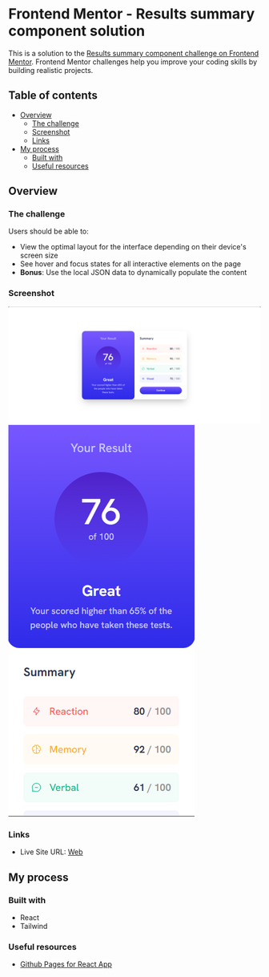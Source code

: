 # Frontend Mentor - Results summary component solution

This is a solution to the [Results summary component challenge on Frontend Mentor](https://www.frontendmentor.io/challenges/results-summary-component-CE_K6s0maV). Frontend Mentor challenges help you improve your coding skills by building realistic projects. 

## Table of contents

- [Overview](#overview)
  - [The challenge](#the-challenge)
  - [Screenshot](#screenshot)
  - [Links](#links)
- [My process](#my-process)
  - [Built with](#built-with)
  - [Useful resources](#useful-resources)

## Overview

### The challenge

Users should be able to:

- View the optimal layout for the interface depending on their device's screen size
- See hover and focus states for all interactive elements on the page
- **Bonus**: Use the local JSON data to dynamically populate the content

### Screenshot

![Desktop](./screenshot/desktop-screenshot.png)
![Phone](./screenshot/phone-screenshot.png)

### Links

- Live Site URL: [Web](https://nlnm-0-0.github.io/result-summary-component/)

## My process

### Built with

- React
- Tailwind

### Useful resources

- [Github Pages for React App](https://github.com/gitname/react-gh-pages)

